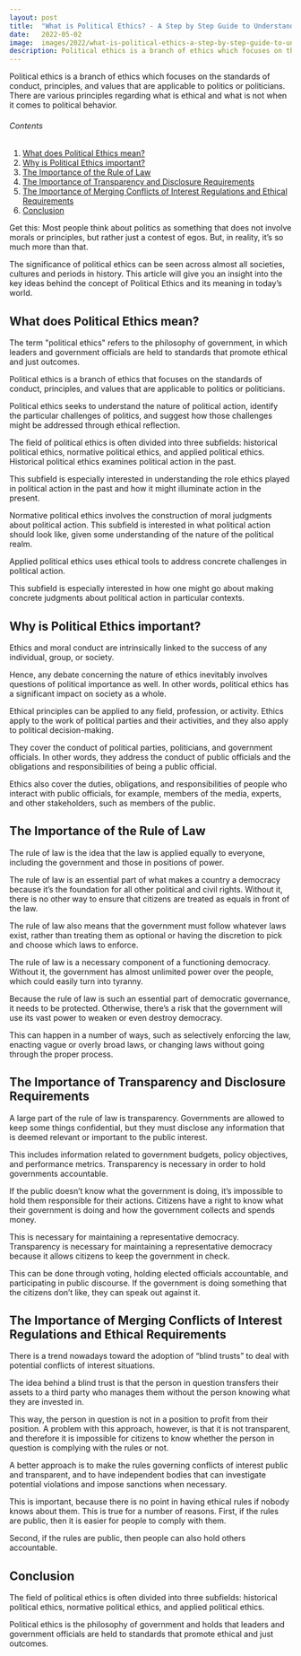 ```yaml
---
layout: post
title:  "What is Political Ethics? - A Step by Step Guide to Understanding the Concept"
date:   2022-05-02
image:  images/2022/what-is-political-ethics-a-step-by-step-guide-to-understanding-the-concept.jpg
description: Political ethics is a branch of ethics which focuses on the standards of conduct, principles, and values that are applicable to politics or politicians. There are various principles regarding what is ethical and what is not when it comes to political behavior.
---
```



Political ethics is a branch of ethics which focuses on the standards of conduct, principles, and values that are applicable to politics or politicians. There are various principles regarding what is ethical and what is not when it comes to political behavior.

<h6>Contents</h6>

<ol>
  <li><a href="#go1"> What does Political Ethics mean? </a></li>
  <li><a href="#go2"> Why is Political Ethics important? </a></li>
  <li><a href="#go3"> The Importance of the Rule of Law </a></li>
  <li><a href="#go4"> The Importance of Transparency and Disclosure Requirements </a></li>
  <li><a href="#go5"> The Importance of Merging Conflicts of Interest Regulations and Ethical Requirements </a></li>
  <li><a href="#go6"> Conclusion </a></li>
</ol> 

Get this: Most people think about politics as something that does not involve morals or principles, but rather just a contest of egos. But, in reality, it’s so much more than that.

The significance of political ethics can be seen across almost all societies, cultures and periods in history. This article will give you an insight into the key ideas behind the concept of Political Ethics and its meaning in today’s world.

<a id="go1"> </a>
## What does Political Ethics mean?

The term "political ethics" refers to the philosophy of government, in which leaders and government officials are held to standards that promote ethical and just outcomes.

Political ethics is a branch of ethics that focuses on the standards of conduct, principles, and values that are applicable to politics or politicians.

Political ethics seeks to understand the nature of political action, identify the particular challenges of politics, and suggest how those challenges might be addressed through ethical reflection.

The field of political ethics is often divided into three subfields: historical political ethics, normative political ethics, and applied political ethics. Historical political ethics examines political action in the past.

This subfield is especially interested in understanding the role ethics played in political action in the past and how it might illuminate action in the present.

Normative political ethics involves the construction of moral judgments about political action. This subfield is interested in what political action should look like, given some understanding of the nature of the political realm.

Applied political ethics uses ethical tools to address concrete challenges in political action.

This subfield is especially interested in how one might go about making concrete judgments about political action in particular contexts.

<a id="go2"> </a>
## Why is Political Ethics important?

Ethics and moral conduct are intrinsically linked to the success of any individual, group, or society.

Hence, any debate concerning the nature of ethics inevitably involves questions of political importance as well. In other words, political ethics has a significant impact on society as a whole.

Ethical principles can be applied to any field, profession, or activity. Ethics apply to the work of political parties and their activities, and they also apply to political decision-making.

They cover the conduct of political parties, politicians, and government officials. In other words, they address the conduct of public officials and the obligations and responsibilities of being a public official.

Ethics also cover the duties, obligations, and responsibilities of people who interact with public officials, for example, members of the media, experts, and other stakeholders, such as members of the public.

<a id="go3"> </a>
## The Importance of the Rule of Law

The rule of law is the idea that the law is applied equally to everyone, including the government and those in positions of power.

The rule of law is an essential part of what makes a country a democracy because it’s the foundation for all other political and civil rights. Without it, there is no other way to ensure that citizens are treated as equals in front of the law.

The rule of law also means that the government must follow whatever laws exist, rather than treating them as optional or having the discretion to pick and choose which laws to enforce.

The rule of law is a necessary component of a functioning democracy. Without it, the government has almost unlimited power over the people, which could easily turn into tyranny.

Because the rule of law is such an essential part of democratic governance, it needs to be protected. Otherwise, there’s a risk that the government will use its vast power to weaken or even destroy democracy.

This can happen in a number of ways, such as selectively enforcing the law, enacting vague or overly broad laws, or changing laws without going through the proper process.

<a id="go4"> </a>
## The Importance of Transparency and Disclosure Requirements

A large part of the rule of law is transparency. Governments are allowed to keep some things confidential, but they must disclose any information that is deemed relevant or important to the public interest.

This includes information related to government budgets, policy objectives, and performance metrics. Transparency is necessary in order to hold governments accountable.

If the public doesn’t know what the government is doing, it’s impossible to hold them responsible for their actions. Citizens have a right to know what their government is doing and how the government collects and spends money.

This is necessary for maintaining a representative democracy. Transparency is necessary for maintaining a representative democracy because it allows citizens to keep the government in check.

This can be done through voting, holding elected officials accountable, and participating in public discourse. If the government is doing something that the citizens don’t like, they can speak out against it.

<a id="go5"> </a>
## The Importance of Merging Conflicts of Interest Regulations and Ethical Requirements

There is a trend nowadays toward the adoption of “blind trusts” to deal with potential conflicts of interest situations.

The idea behind a blind trust is that the person in question transfers their assets to a third party who manages them without the person knowing what they are invested in.

This way, the person in question is not in a position to profit from their position. A problem with this approach, however, is that it is not transparent, and therefore it is impossible for citizens to know whether the person in question is complying with the rules or not.

A better approach is to make the rules governing conflicts of interest public and transparent, and to have independent bodies that can investigate potential violations and impose sanctions when necessary.

This is important, because there is no point in having ethical rules if nobody knows about them. This is true for a number of reasons. First, if the rules are public, then it is easier for people to comply with them.

Second, if the rules are public, then people can also hold others accountable.

<a id="go6"> </a>
## Conclusion

The field of political ethics is often divided into three subfields: historical political ethics, normative political ethics, and applied political ethics.

Political ethics is the philosophy of government and holds that leaders and government officials are held to standards that promote ethical and just outcomes.
